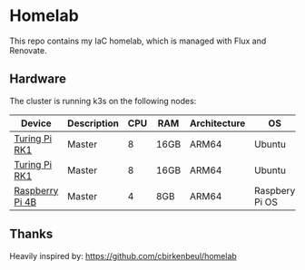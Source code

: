 # Homelab

This repo contains my IaC homelab, which is managed with Flux and Renovate.

## Hardware

The cluster is running k3s on the following nodes:

| Device                                                                          | Description | CPU | RAM  | Architecture | OS             |
| ------------------------------------------------------------------------------- | ----------- | --- | ---- | ------------ | -------------- |
| [Turing Pi RK1](https://turingpi.com/product/turing-rk1/Turing)                 | Master      | 8   | 16GB | ARM64        | Ubuntu         |
| [Turing Pi RK1](https://turingpi.com/product/turing-rk1/Turing)                 | Master      | 8   | 16GB | ARM64        | Ubuntu         |
| [Raspberry Pi 4B](https://www.raspberrypi.com/products/raspberry-pi-4-model-b/) | Master      | 4   | 8GB  | ARM64        | Raspbery Pi OS |

## Thanks

Heavily inspired by: https://github.com/cbirkenbeul/homelab
